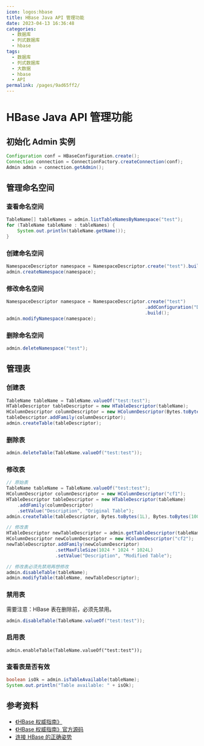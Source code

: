 ```yaml
---
icon: logos:hbase
title: HBase Java API 管理功能
date: 2023-04-13 16:36:48
categories:
  - 数据库
  - 列式数据库
  - hbase
tags:
  - 数据库
  - 列式数据库
  - 大数据
  - hbase
  - API
permalink: /pages/9ad65ff2/
---
```


# HBase Java API 管理功能

## 初始化 Admin 实例

```java
Configuration conf = HBaseConfiguration.create();
Connection connection = ConnectionFactory.createConnection(conf);
Admin admin = connection.getAdmin();
```

## 管理命名空间

### 查看命名空间

```java
TableName[] tableNames = admin.listTableNamesByNamespace("test");
for (TableName tableName : tableNames) {
    System.out.println(tableName.getName());
}
```

### 创建命名空间

```java
NamespaceDescriptor namespace = NamespaceDescriptor.create("test").build();
admin.createNamespace(namespace);
```

### 修改命名空间

```java
NamespaceDescriptor namespace = NamespaceDescriptor.create("test")
                                                   .addConfiguration("Description", "Test Namespace")
                                                   .build();
admin.modifyNamespace(namespace);
```

### 删除命名空间

```java
admin.deleteNamespace("test");
```

## 管理表

### 创建表

```java
TableName tableName = TableName.valueOf("test:test");
HTableDescriptor tableDescriptor = new HTableDescriptor(tableName);
HColumnDescriptor columnDescriptor = new HColumnDescriptor(Bytes.toBytes("cf"));
tableDescriptor.addFamily(columnDescriptor);
admin.createTable(tableDescriptor);
```

### 删除表

```java
admin.deleteTable(TableName.valueOf("test:test"));
```

### 修改表

```java
// 原始表
TableName tableName = TableName.valueOf("test:test");
HColumnDescriptor columnDescriptor = new HColumnDescriptor("cf1");
HTableDescriptor tableDescriptor = new HTableDescriptor(tableName)
    .addFamily(columnDescriptor)
    .setValue("Description", "Original Table");
admin.createTable(tableDescriptor, Bytes.toBytes(1L), Bytes.toBytes(10000L), 50);

// 修改表
HTableDescriptor newTableDescriptor = admin.getTableDescriptor(tableName);
HColumnDescriptor newColumnDescriptor = new HColumnDescriptor("cf2");
newTableDescriptor.addFamily(newColumnDescriptor)
                  .setMaxFileSize(1024 * 1024 * 1024L)
                  .setValue("Description", "Modified Table");

// 修改表必须先禁用再想修改
admin.disableTable(tableName);
admin.modifyTable(tableName, newTableDescriptor);
```

### 禁用表

需要注意：HBase 表在删除前，必须先禁用。

```java
admin.disableTable(TableName.valueOf("test:test"));
```

### 启用表

```
admin.enableTable(TableName.valueOf("test:test"));
```

### 查看表是否有效

```java
boolean isOk = admin.isTableAvailable(tableName);
System.out.println("Table available: " + isOk);
```

## 参考资料

- [《HBase 权威指南》](https://item.jd.com/11321037.html)
- [《HBase 权威指南》官方源码](https://github.com/larsgeorge/hbase-book)
- [连接 HBase 的正确姿势](https://developer.aliyun.com/article/581702)